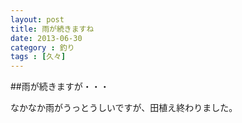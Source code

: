 ```yaml
---
layout: post
title: 雨が続きますね
date: 2013-06-30
category : 釣り
tags : [久々]
---
```


##雨が続きますが・・・

なかなか雨がうっとうしいですが、田植え終わりました。
